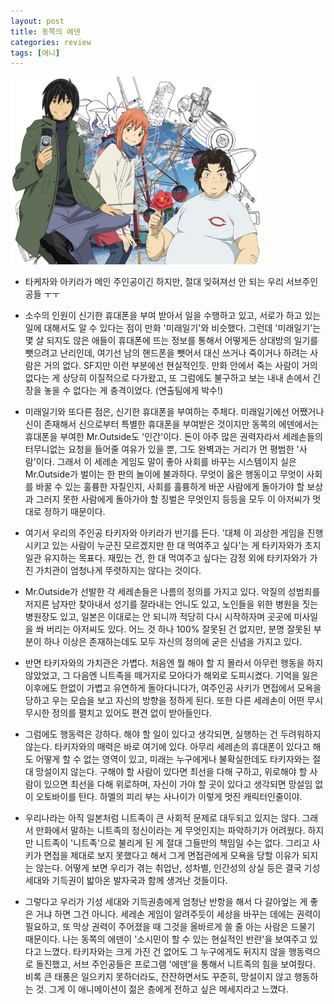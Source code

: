 ```yaml
---
layout: post
title: 동쪽의 에덴
categories: review
tags: [애니]
---
```


<img src="/thumbnails/180307/동쪽의에덴.jpg" width=400 />

- 타케자와 아키라가 메인 주인공이긴 하지만, 절대 잊혀져선 안 되는 우리 서브주인공들 ㅜㅜ

- 소수의 인원이 신기한 휴대폰을 부여 받아서 일을 수행하고 있고, 서로가 하고 있는 일에 대해서도 알 수 있다는 점이 만화 '미래일기'와 비슷했다. 그런데 '미래일기'는 몇 살 되지도 않은 애들이 휴대폰에 뜨는 정보를 통해서 어떻게든 상대방의 일기를 뺏으려고 난리인데, 여기선 남의 핸드폰을 뺏어서 대신 쓰거나 죽이거나 하려는 사람은 거의 없다. SF지만 이런 부분에선 현실적인듯. 만화 안에서 죽는 사람이 거의 없다는 게 상당히 이질적으로 다가왔고, 또 그럼에도 불구하고 보는 내내 손에서 긴장을 놓을 수 없다는 게 충격이었다. (연출팀에게 박수!)

- 미래일기와 또다른 점은, 신기한 휴대폰을 부여하는 주체다. 미래일기에선 어쨌거나 신이 존재해서 신으로부터 특별한 휴대폰을 부여받은 것이지만 동쪽의 에덴에서는 휴대폰을 부여한 Mr.Outside도 '인간'이다. 돈이 아주 많은 권력자라서 세레손들의 터무니없는 요청을 들어줄 여유가 있을 뿐, 그도 완벽과는 거리가 먼 평범한 '사람'이다. 그래서 이 세레손 게임도 말이 좋아 사회를 바꾸는 시스템이지 실은 Mr.Outside가 벌이는 한 판의 놀이에 불과하다. 무엇이 옳은 행동이고 무엇이 사회를 바꿀 수 있는 훌륭한 자질인지, 사회를 훌륭하게 바꾼 사람에게 돌아가야 할 보상과 그러지 못한 사람에게 돌아가야 할 징벌은 무엇인지 등등을 모두 이 아저씨가 멋대로 정하기 때문이다.

- 여기서 우리의 주인공 타키자와 아키라가 반기를 든다. '대체 이 괴상한 게임을 진행시키고 있는 사람이 누군진 모르겠지만 한 대 먹여주고 싶다'는 게 타키자와가 초지일관 유지하는 목표다. 재밌는 건, 한 대 먹여주고 싶다는 감정 외에 타키자와가 가진 가치관이 엄청나게 뚜렷하지는 않다는 것이다.

- Mr.Outside가 선발한 각 세레손들은 나름의 정의를 가지고 있다. 악질의 성범죄를 저지른 남자만 찾아내서 성기를 잘라내는 언니도 있고, 노인들을 위한 병원을 짓는 병원장도 있고, 일본은 이대로는 안 되니까 적당히 다시 시작하자며 곳곳에 미사일을 쏴 버리는 아저씨도 있다. 어느 것 하나 100% 잘못된 건 없지만, 분명 잘못된 부분이 하나 이상은 존재하는데도 모두 자신의 정의에 굳은 신념을 가지고 있다.

- 반면 타키자와의 가치관은 가볍다. 처음엔 뭘 해야 할 지 몰라서 아무런 행동을 하지 않았었고, 그 다음엔 니트족을 떼거지로 모아다가 해외로 도피시켰다. 기억을 잃은 이후에도 한없이 가볍고 유연하게 돌아다니다가, 여주인공 사키가 면접에서 모욕을 당하고 우는 모습을 보고 자신의 방향을 정하게 된다. 또한 다른 세레손이 어떤 무시무시한 정의를 펼치고 있어도 편견 없이 받아들인다.

- 그럼에도 행동력은 강하다. 해야 할 일이 있다고 생각되면, 실행하는 건 두려워하지 않는다. 타키자와의 매력은 바로 여기에 있다. 아무리 세레손의 휴대폰이 있다고 해도 어떻게 할 수 없는 영역이 있고, 미래는 누구에게나 불확실한데도 타키자와는 절대 망설이지 않는다. 구해야 할 사람이 있다면 최선을 다해 구하고, 위로해야 할 사람이 있으면 최선을 다해 위로하며, 자신이 가야 할 곳이 있다고 생각되면 망설임 없이 오토바이를 탄다. 하멜의 피리 부는 사나이가 이렇게 멋진 캐릭터인줄이야.

- 우리나라는 아직 일본처럼 니트족이 큰 사회적 문제로 대두되고 있지는 않다. 그래서 만화에서 말하는 니트족의 정신이라는 게 무엇인지는 파악하기가 어려웠다. 하지만 니트족이 '니트족'으로 불리게 된 게 절대 그들만의 책임일 수는 없다. 그리고 사키가 면접을 제대로 보지 못했다고 해서 그게 면접관에게 모욕을 당할 이유가 되지는 않는다. 어떻게 보면 우리가 겪는 취업난, 성차별, 인간성의 상실 등은 결국 기성 세대와 기득권이 밟아온 발자국과 함께 생겨난 것들이다.

- 그렇다고 우리가 기성 세대와 기득권층에게 엄청난 반항을 해서 다 갈아엎는 게 좋은 거냐 하면 그건 아니다. 세레손 게임이 알려주듯이 세상을 바꾸는 데에는 권력이 필요하고, 또 막상 권력이 주어졌을 때 그것을 올바르게 쓸 줄 아는 사람은 드물기 때문이다. 나는 동쪽의 에덴이 '소시민이 할 수 있는 현실적인 반란'을 보여주고 있다고 느꼈다. 타키자와는 크게 가진 건 없어도 그 누구에게도 뒤지지 않을 행동력으로 돌진했고, 서브 주인공들은 프로그램 '에덴'을 통해서 니트족의 힘을 보여줬다.
비록 큰 태풍은 일으키지 못하더라도, 잔잔하면서도 꾸준히, 망설이지 않고 행동하는 것. 그게 이 애니메이션이 젊은 층에게 전하고 싶은 메세지라고 느꼈다.